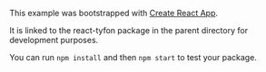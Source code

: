 This example was bootstrapped with [Create React App](https://github.com/facebook/create-react-app).

It is linked to the react-tyfon package in the parent directory for development purposes.

You can run `npm install` and then `npm start` to test your package.
